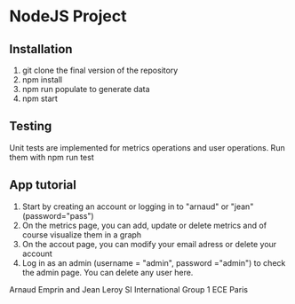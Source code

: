 # NodeJS Project

## Installation

1. git clone the final version of the repository
2. npm install
3. npm run populate to generate data
4. npm start

 ## Testing 

 Unit tests are implemented for metrics operations and user operations. Run them with npm run test

 ## App tutorial
 
 1. Start by creating an account or logging in to "arnaud" or "jean" (password="pass")
 2. On the metrics page, you can add, update or delete metrics and of course visualize them in a graph
 3. On the accout page, you can modify your email adress or delete your account
 4. Log in as an admin (username = "admin", password ="admin") to check the admin page. You can delete any user here.

Arnaud Emprin and Jean Leroy
SI International Group 1
ECE Paris
